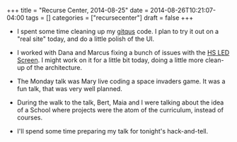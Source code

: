 +++
title = "Recurse Center, 2014-08-25"
date = 2014-08-26T10:21:07-04:00
tags = []
categories = ["recursecenter"]
draft = false
+++

-   I spent some time cleaning up my [gitqus](https://github.com/punchagan/crumb) code.  I plan to try it out on a
    "real site" today, and do a little polish of the UI.

-   I worked with Dana and Marcus fixing a bunch of issues with the [HS LED
    Screen](https://github.com/marqsm/LED-bot). I might work on it for a little bit today, doing a little more
    clean-up of the architecture.

-   The Monday talk was Mary live coding a space invaders game.  It was a fun
    talk, that was very well planned.

-   During the walk to the talk, Bert, Maia and I were talking about the idea of
    a School where projects were the atom of the curriculum, instead of courses.

-   I'll spend some time preparing my talk for tonight's hack-and-tell.
